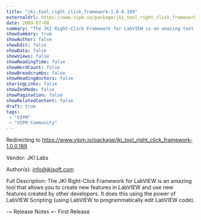 ```yaml
---
title: "jki_tool_right_click_framework-1.0.0.189"
externalUrl: https://www.vipm.io/package/jki_tool_right_click_framework-1.0.0.189
date: 2009-07-08
summary: "The JKI Right-Click Framework for LabVIEW is an amazing tool that allows you to create new features in LabVIEW and use new features created by other developers."
showSummary: true
showAuthor: false
showEdit: false
showData: false
showViews: false
showReadingTime: false
showWordCount: false
showBreadcrumbs: false
showHeadingAnchors: false
sharingLinks: false
showZenMode: false
showPagination: false
showRelatedContent: false
draft: true
tags:
 - "VIPM"
 - "VIPM Community"
---
```


Redirecting to https://www.vipm.io/package/jki_tool_right_click_framework-1.0.0.189

Vendor: JKI Labs

Author(s): info@jkisoft.com
 
Full Description:
The JKI Right-Click Framework for LabVIEW is an amazing tool that allows you to create new features in LabVIEW and use new features created by other developers.  It does this using the power of LabVIEW Scripting (using LabVIEW to programmatically edit LabVIEW code).

-= Release Notes =-
First Release